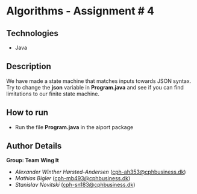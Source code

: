 # Algorithms - Assignment # 4

## Technologies

- Java

## Description

We have made a state machine that matches inputs towards JSON syntax. 
Try to change the **json** variable in **Program.java** and see if you can find limitations to our finite state machine. 

## How to run

- Run the file **Program.java** in the aiport package

## Author Details

**Group: Team Wing It**
- *Alexander Winther Hørsted-Andersen* (cph-ah353@cphbusiness.dk)
- *Mathias Bigler* (cph-mb493@cphbusiness.dk)
- *Stanislav Novitski* (cph-sn183@cphbusiness.dk)